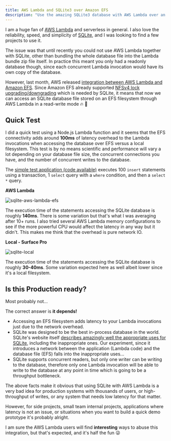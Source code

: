 ```yaml
---
title: AWS Lambda and SQLite3 over Amazon EFS
description: "Use the amazing SQLite3 database with AWS Lambda over an EFS filesystem."
---
```


I am a huge fan of [AWS Lambda](https://aws.amazon.com/lambda/) and serverless in general. I also love the reliability, speed, and simplicity of [SQLite](https://www.sqlite.org), and I was looking to find a few projects to use it.

The issue was that until recently you could not use AWS Lambda together with SQLite, other than bundling the whole database file into the Lambda bundle zip file itself. In practice this meant you only had a readonly database though, since each concurrent Lambda invocation would have its own copy of the database.

However, last month, AWS released [integration between AWS Lambda and Amazon EFS](https://aws.amazon.com/blogs/compute/using-amazon-efs-for-aws-lambda-in-your-serverless-applications/). Since Amazon EFS already supported [NFSv4 lock upgrading/downgrading](https://aws.amazon.com/about-aws/whats-new/2017/03/amazon-elastic-file-system-amazon-efs-now-supports-nfsv4-lock-upgrading-and-downgrading/) which is needed by SQLite, it means that now we can access an SQLite database file stored on an EFS filesystem through AWS Lambda in a read-write mode 🔥 🚀

## Quick Test

I did a quick test using a Node.js Lambda function and it seems that the EFS connectivity adds around **100ms** of latency overhead to the Lambda invocations when accessing the database over EFS versus a local filesystem. This test is by no means scientific and performance will vary a lot depending on your database file size, the concurrent connections you have, and the number of concurrent writes to the database.

The [simple test application (code available)](https://github.com/lambrospetrou/code-playground/blob/master/aws-lambda-node-sqlite/local.js) executes 100 `insert` statements using a transaction, 1 `select` query with a `where` condition, and then a `select *` query.

**AWS Lambda**

![sqlite-aws-lambda-efs](/articles/aws-lambda-and-sqlite-over-efs/sqlite-lambda-3gb.jpg)

The execution time of the statements accessing the SQLite database is roughly **140ms**. There is some variation but that's what I was averaging after 10+ runs. I also tried several AWS Lambda memory configurations to see if the more powerful CPU would affect the latency in any way but it didn't. This makes me think that the overhead is pure network IO.

**Local - Surface Pro**

![sqlite-local](/articles/aws-lambda-and-sqlite-over-efs/sqlite-local.jpg)

The execution time of the statements accessing the SQLite database is roughly **30-40ms**. Some variation expected here as well albeit lower since it's a local filesystem.

## Is this Production ready?

Most probably not...

The correct answer is **it depends!**

- Accessing an EFS filesystem adds latency to your Lambda invocations just due to the network overhead.
- SQLite was designed to be the best in-process database in the world. SQLite's website itself [describes amazingly well the appropriate uses for SQLite](https://www.sqlite.org/whentouse.html), including the inappropriate ones. Our experiment, since it introduces a network between the application (Lambda code) and the database file (EFS) falls into the inappropriate uses...
- SQLite supports concurrent readers, but only one writer can be writing to the database, therefore only one Lambda invocation will be able to write to the database at any point in time which is going to be a throughput bottleneck.

The above facts make it obvious that using SQLite with AWS Lambda is a very bad idea for production systems with thousands of users, or high-throughput of writes, or any system that needs low latency for that matter.

However, for side projects, small team internal projects, applications where latency is not an issue, or situations when you want to build a quick demo prototype it's probably alright.

I am sure the AWS Lambda users will find **interesting** ways to abuse this integration, but that's expected, and it's half the fun 😜
